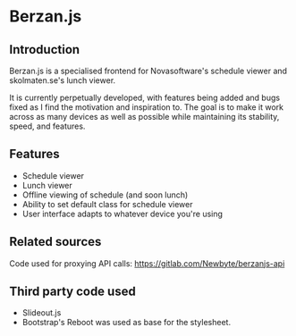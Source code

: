 # Berzan.js
## Introduction
Berzan.js is a specialised frontend for Novasoftware's schedule viewer and skolmaten.se's lunch viewer.

It is currently perpetually developed, with features being added and bugs fixed as I find the motivation and inspiration to. The goal is to make it work across as many devices as well as possible while maintaining its stability, speed, and features.

## Features 

* Schedule viewer
* Lunch viewer 
* Offline viewing of schedule (and soon lunch)
* Ability to set default class for schedule viewer
* User interface adapts to whatever device you're using

## Related sources

Code used for proxying API calls: https://gitlab.com/Newbyte/berzanjs-api

## Third party code used
* Slideout.js
* Bootstrap's Reboot was used as base for the stylesheet.